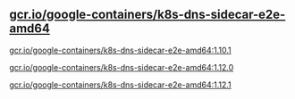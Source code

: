 
[gcr.io/google-containers/k8s-dns-sidecar-e2e-amd64](https://hub.docker.com/r/anjia0532/google-containers.k8s-dns-sidecar-e2e-amd64/tags/)
-----


[gcr.io/google-containers/k8s-dns-sidecar-e2e-amd64:1.10.1](https://hub.docker.com/r/anjia0532/google-containers.k8s-dns-sidecar-e2e-amd64/tags/)


[gcr.io/google-containers/k8s-dns-sidecar-e2e-amd64:1.12.0](https://hub.docker.com/r/anjia0532/google-containers.k8s-dns-sidecar-e2e-amd64/tags/)


[gcr.io/google-containers/k8s-dns-sidecar-e2e-amd64:1.12.1](https://hub.docker.com/r/anjia0532/google-containers.k8s-dns-sidecar-e2e-amd64/tags/)



